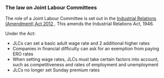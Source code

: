 ###  The law on Joint Labour Committees

The role of a Joint Labour Committee is set out in the [ Industrial Relations
(Amendment) Act 2012
](http://www.irishstatutebook.ie/2012/en/act/pub/0032/index.html) . This
amends the Industrial Relations Act, 1946.

Under the Act:

  * JLCs can set a basic adult wage rate and 2 additional higher rates 
  * Companies in financial difficulty can ask for an exemption from paying ERO rates 
  * When setting wage rates, JLCs must take certain factors into account, such as competitiveness and rates of employment and unemployment 
  * JLCs no longer set Sunday premium rates 
